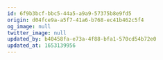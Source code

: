 ```yaml
---
id: 6f9b3bcf-bbc5-44a5-a9a9-57375b8e9fd5
origin: d04fce9a-a5f7-41a6-b768-ec41b462c5f4
og_image: null
twitter_image: null
updated_by: b40458fa-e73a-4f88-bfa1-570cd54b72e0
updated_at: 1653139956
---
```

